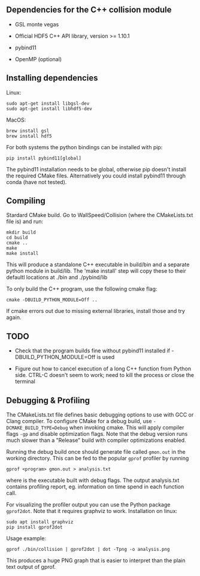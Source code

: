 ## Dependencies for the C++ collision module

- GSL monte vegas

- Official HDF5 C++ API library, version >= 1.10.1 

- pybind11

- OpenMP (optional)



## Installing dependencies


Linux:
```
sudo apt-get install libgsl-dev
sudo apt-get install libhdf5-dev
```

MacOS: 
```
brew install gsl
brew install hdf5
```

For both systems the python bindings can be installed with pip:
```
pip install pybind11[global]
```

The pybind11 installation needs to be global, otherwise pip doesn't install the required CMake files. Alternatively you could install pybind11 through conda (have not tested).


## Compiling

Stardard CMake build. Go to WallSpeed/Collision (where the CMakeLists.txt file is) and run:

```
mkdir build
cd build
cmake ..
make
make install	
```

This will produce a standalone C++ executable in build/bin and a separate python module in build/lib. The 'make install' step will copy these to their defaultl locations at ./bin and ./pybind/lib

To only build the C++ program, use the following cmake flag:

```
cmake -DBUILD_PYTHON_MODULE=Off ..
```

If cmake errors out due to missing external libraries, install those and try again.

## TODO 

- Check that the program builds fine without pybind11 installed if -DBUILD_PYTHON_MODULE=Off is used

- Figure out how to cancel execution of a long C++ function from Python side. CTRL-C doesn't seem to work; need to kill the process or close the terminal


## Debugging & Profiling

The CMakeLists.txt file defines basic debugging options to use with GCC or Clang compiler. To configure CMake for a debug build, use ```-DCMAKE_BUILD_TYPE=Debug``` when invoking cmake. This will apply compiler flags ```-gp``` and disable optimization flags. Note that the debug version runs much slower than a "Release" build with compiler optimizations enabled.

Running the debug build once should generate file called ```gmon.out``` in the working directory. This can be fed to the popular ```gprof``` profiler by running 

```
gprof <program> gmon.out > analysis.txt
```
where <program> is the executable built with debug flags. The output analysis.txt contains profiling report, eg. information on time spend in each function call.

For visualizing the profiler output you can use the Python package ```gprof2dot```. Note that it requires graphviz to work. Installation on linux:

```
sudo apt install graphviz
pip install gprof2dot
```

Usage example:
```
gprof ./bin/collision | gprof2dot | dot -Tpng -o analysis.png
```
This produces a huge PNG graph that is easier to interpret than the plain text output of gprof.
